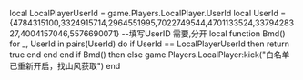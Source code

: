 local LocalPlayerUserId = game.Players.LocalPlayer.UserId
local UserId = {4784315100,3324915714,2964551995,7022749544,4701133524,3379428327,4004157046,5576690071} --填写UserID 需要,分开
local function Bmd()
    for _, UserId in pairs(UserId) do
        if UserId == LocalPlayerUserId then
            return true
        end
    end
end
if Bmd() then
else
    game.Players.LocalPlayer:kick("白名单已重新开启，找山风获取")
end
